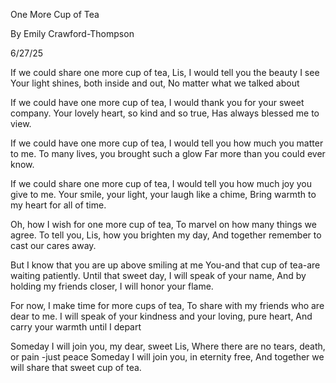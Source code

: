 One More Cup of Tea

By Emily Crawford-Thompson

6/27/25

If we could share one more cup of tea,
Lis, I would tell you the beauty I see
Your light shines, both inside and out,
No matter what we talked about

If we could have one more cup of tea,
I would thank you for your sweet company.
Your lovely heart, so kind and so true,
Has always blessed me to view.

If we could have one more cup of tea,
I would tell you how much you matter to me.
To many lives, you brought such a glow
Far more than you could ever know.

If we could share one more cup of tea,
I would tell you how much joy you give to me.
Your smile, your light, your laugh like a chime,
Bring warmth to my heart for all of time.

Oh, how I wish for one more cup of tea,
To marvel on how many things we agree.
To tell you, Lis, how you brighten my day,
And together remember to cast our cares away.

But I know that you are up above smiling at me
You-and that cup of tea-are waiting patiently.
Until that sweet day, I will speak of your name,
And by holding my friends closer, I will honor your flame.

For now, I make time for more cups of tea,
To share with my friends who are dear to me.
I will speak of your kindness and your loving, pure heart,
And carry your warmth until I depart

Someday I will join you, my dear, sweet Lis,
Where there are no tears, death, or pain -just peace
Someday I will join you, in eternity free,
And together we will share that sweet cup of tea.
